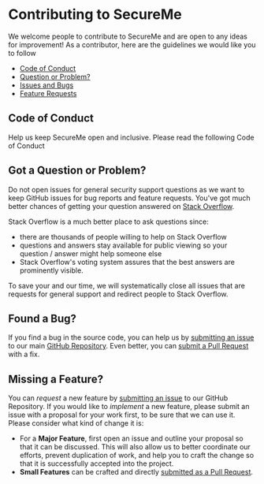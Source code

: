# Contributing to SecureMe

We welcome people to contribute to SecureMe and are open to any ideas for improvement! As a contributor, here are the guidelines we would like you to follow

 - [Code of Conduct](#coc)
 - [Question or Problem?](#question)
 - [Issues and Bugs](#issue)
 - [Feature Requests](#feature)
 
## <a name="coc"></a> Code of Conduct
Help us keep SecureMe open and inclusive. Please read the following Code of Conduct

## <a name="question"></a> Got a Question or Problem?

Do not open issues for general security support questions as we want to keep GitHub issues for bug reports and feature requests. You've got much better chances of getting your question answered on [Stack Overflow](https://stackoverflow.com).

Stack Overflow is a much better place to ask questions since:

- there are thousands of people willing to help on Stack Overflow
- questions and answers stay available for public viewing so your question / answer might help someone else
- Stack Overflow's voting system assures that the best answers are prominently visible.

To save your and our time, we will systematically close all issues that are requests for general support and redirect people to Stack Overflow.

## <a name="issue"></a> Found a Bug?
If you find a bug in the source code, you can help us by
[submitting an issue](https://github.com/lukedinkler/SecureMe-Windows/issues) to our main [GitHub Repository](https://github.com/lukedinkler/SecureMe-Windows). Even better, you can
[submit a Pull Request](https://github.com/lukedinkler/SecureMe-Windows/pulls) with a fix.

## <a name="feature"></a> Missing a Feature?
You can *request* a new feature by [submitting an issue](https://github.com/lukedinkler/SecureMe-Windows/issues) to our GitHub
Repository. If you would like to *implement* a new feature, please submit an issue with
a proposal for your work first, to be sure that we can use it.
Please consider what kind of change it is:

* For a **Major Feature**, first open an issue and outline your proposal so that it can be
discussed. This will also allow us to better coordinate our efforts, prevent duplication of work,
and help you to craft the change so that it is successfully accepted into the project.
* **Small Features** can be crafted and directly [submitted as a Pull Request](https://github.com/lukedinkler/SecureMe-Windows/pulls).
